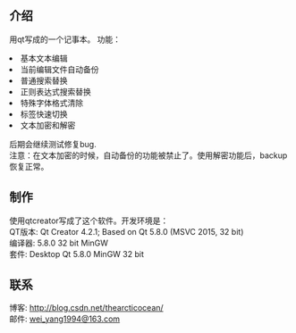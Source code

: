 ## 介绍
用qt写成的一个记事本。
功能：
<li>基本文本编辑
<li>当前编辑文件自动备份
<li>普通搜索替换
<li>正则表达式搜索替换
<li>特殊字体格式清除
<li>标签快速切换
<li>文本加密和解密

后期会继续测试修复bug.   
注意：在文本加密的时候，自动备份的功能被禁止了。使用解密功能后，backup恢复正常。

## 制作
使用qtcreator写成了这个软件。开发环境是：  
QT版本: Qt Creator 4.2.1; Based on Qt 5.8.0 (MSVC 2015, 32 bit)  
编译器: 5.8.0 32 bit MinGW  
套件: Desktop Qt 5.8.0 MinGW 32 bit  

## 联系
博客: http://blog.csdn.net/thearcticocean/  
邮件: wei_yang1994@163.com  
